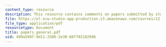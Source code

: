 ```yaml
---
content_type: resource
description: This resource contains comments on papers submitted by students.
file: https://ol-ocw-studio-app-production.s3.amazonaws.com/courses/12-103-strange-bedfellows-science-and-environmental-policy-fall-2005/499a599f9d1125002e3068f702102996_papers_general.pdf
file_type: application/pdf
resourcetype: Document
title: papers_general.pdf
uid: 499a599f-9d11-2500-2e30-68f702102996
---
```


